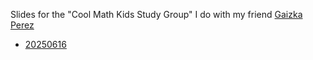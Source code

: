 Slides for the "Cool Math Kids Study Group" I do with my friend [Gaizka Perez](https://github.com/gaizka-perez)

- [20250616](./20250616_cmk.pdf)
